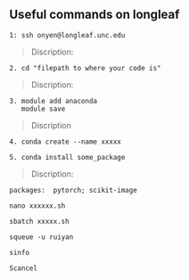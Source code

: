 ## Useful commands on longleaf

```Shell
1: ssh onyen@longleaf.unc.edu
```
>Discription: 

```Shell
2. cd "filepath to where your code is"
```
>Discription:

```Shell
3. module add anaconda
   module save
```
>Discription

```
4. conda create --name xxxxx
```

```
5. conda install some_package
```
>Discription: 

    packages:  pytorch; scikit-image


```
nano xxxxxx.sh
```

```
sbatch xxxxx.sh
```

```
squeue -u ruiyan 
```

```
sinfo
```
```
Scancel
```
